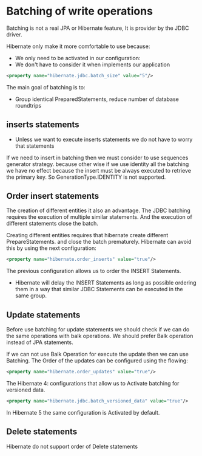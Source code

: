 # Batching of write operations

Batching is not a real JPA or Hibernate feature, It is provider by the JDBC driver.

Hibernate only make it more comfortable to use because: 

- We only need to be activated in our configuration:
- We don't have to consider it when implements our application


```xml
<property name="hibernate.jdbc.batch_size" value="5"/>
```


The main goal of batching is to:

- Group identical PreparedStatements, reduce number of database roundtrips

## inserts statements

- Unless we want to execute inserts statements we do not have to worry that statements

If we need to insert in batching then we must consider to use sequences generator strategy. because other wise if we use identity all the batching we have no effect because the insert must be always executed to retrieve the primary key.
So GenerationType.IDENTITY is not supported.


## Order insert statements

The creation of different entities it also an advantage. The JDBC batching requires the execution of multiple similar statements. And the execution of different statements close the batch.

Creating different entities requires that hibernate create different PrepareStatements. and close the batch prematurely. Hibernate can avoid this by using the next configuration:

```xml
<property name="hibernate.order_inserts" value="true"/>
```

The previous configuration allows us to order the INSERT Statements.

- Hibernate will delay the INSERT Statements as long as possible ordering them in a way that similar JDBC Statements can be executed in the same group.


## Update statements

Before use batching for update statements we should check if we can do the same operations with balk operations.
We should prefer Balk operation instead of JPA statements.

If we can not use Balk Operation for execute the update then we can use Batching. The Order of the updates can be configured using the flowing:

```xml
<property name="hibernate.order_updates" value="true"/>
```

The Hibernate 4: configurations that allow us to Activate batching for versioned data.

```xml
<property name="hibernate.jdbc.batch_versioned_data" value="true"/>
```

In Hibernate 5 the same configuration is Activated by default.


## Delete statements

Hibernate do not support order of Delete statements